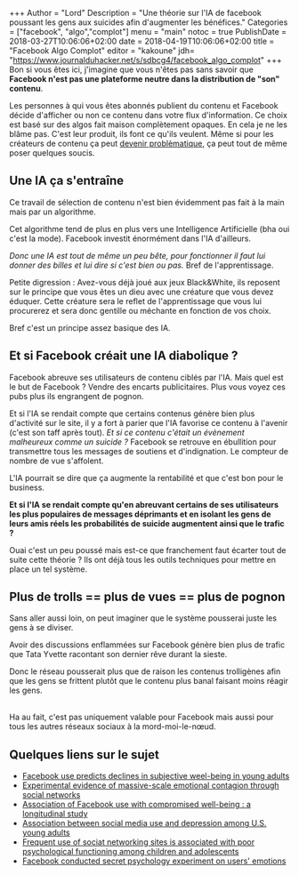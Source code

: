 +++
Author = "Lord"
Description = "Une théorie sur l'IA de facebook poussant les gens aux suicides afin d'augmenter les bénéfices."
Categories = ["facebook", "algo","complot"]
menu = "main"
notoc = true
PublishDate = 2018-03-27T10:06:06+02:00
date = 2018-04-19T10:06:06+02:00
title = "Facebook Algo Complot"
editor = "kakoune"
jdh= "https://www.journalduhacker.net/s/sdbcg4/facebook_algo_complot"
+++
Bon si vous êtes ici, j'imagine que vous n'êtes pas sans savoir que **Facebook n'est pas une plateforme neutre dans la distribution de "son" contenu**.

Les personnes à qui vous êtes abonnés publient du contenu et Facebook décide d'afficher ou non ce contenu dans votre flux d'information.
Ce choix est basé sur des algos fait maison complètement opaques.
En cela je ne les blâme pas.
C'est leur produit, ils font ce qu'ils veulent.
Même si pour les créateurs de contenu ça peut [devenir problèmatique](http://theoatmeal.com/comics/reaching_people), ça peut tout de même poser quelques soucis.


## Une IA ça s'entraîne
Ce travail de sélection de contenu n'est bien évidemment pas fait à la main mais par un algorithme.

Cet algorithme tend de plus en plus vers une Intelligence Artificielle (bha oui c'est la mode).
Facebook investit énormément dans l'IA d'ailleurs.

*Donc une IA est tout de même un peu bête, pour fonctionner il faut lui donner des billes et lui dire si c'est bien ou pas.*
Bref de l'apprentissage.

Petite digression : Avez-vous déjà joué aux jeux Black&White, ils reposent sur le principe que vous êtes un dieu avec une créature que vous devez éduquer.
Cette créature sera le reflet de l'apprentissage que vous lui procurerez et sera donc gentille ou méchante en fonction de vos choix.

Bref c'est un principe assez basique des IA.

## Et si Facebook créait une IA diabolique ?

Facebook abreuve ses utilisateurs de contenu ciblés par l'IA.
Mais quel est le but de Facebook ?
Vendre des encarts publicitaires.
Plus vous voyez ces pubs plus ils engrangent de pognon.

Et si l'IA se rendait compte que certains contenus génère bien plus d'activité sur le site, il y a fort à parier que l'IA favorise ce contenu à l'avenir (c'est son taff après tout).
*Et si ce contenu c'était un évènement malheureux comme un suicide ?*
Facebook se retrouve en ébullition pour transmettre tous les messages de soutiens et d'indignation.
Le compteur de nombre de vue s'affolent.

L'IA pourrait se dire que ça augmente la rentabilité et que c'est bon pour le business.

**Et si l'IA se rendait compte qu'en abreuvant certains de ses utilisateurs les plus populaires de messages déprimants et en isolant les gens de leurs amis réels les probabilités de suicide augmentent ainsi que le trafic ?**

Ouai c'est un peu poussé mais est-ce que franchement faut écarter tout de suite cette théorie ?
Ils ont déjà tous les outils techniques pour mettre en place un tel système.

## Plus de trolls == plus de vues == plus de pognon

Sans aller aussi loin, on peut imaginer que le système pousserai juste les gens à se diviser.

Avoir des discussions enflammées sur Facebook génère bien plus de trafic que Tata Yvette racontant son dernier rêve durant la sieste.

Donc le réseau pousserait plus que de raison les contenus trolligènes afin que les gens se frittent plutôt que le contenu plus banal faisant moins réagir les gens.

<br>
Ha au fait, c'est pas uniquement valable pour Facebook mais aussi pour tous les autres réseaux sociaux à la mord-moi-le-nœud.

## Quelques liens sur le sujet

  - [Facebook use predicts declines in subjective weel-being in young adults](http://journals.plos.org/plosone/article?id=10.1371/journal.pone.0069841)
  - [Experimental evidence of massive-scale emotional contagion through social networks](http://www.pnas.org/content/111/24/8788.full)
  - [Association of Facebook use with compromised well-being : a longitudinal study](https://www.ncbi.nlm.nih.gov/pubmed/28093386)
  - [Association between social media use and depression among U.S. young adults](https://www.ncbi.nlm.nih.gov/pubmed/26783723)
  - [Frequent use of sociat networking sites is associated with poor psychological functioning among children and adolescents](https://www.liebertpub.com/doi/full/10.1089/cyber.2015.0055)
  - [Facebook conducted secret psychology experiment on users' emotions](https://www.telegraph.co.uk/technology/facebook/10932534/Facebook-conducted-secret-psychology-experiment-on-users-emotions.html)

